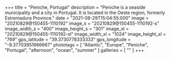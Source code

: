 +++
title = "Peniche, Portugal"
description = "Peniche is a seaside municipality and a city in Portugal. It is located in the Oeste region, formerly Estremadura Province."
date = "2021-08-29T15:04:55.000"
image = "20210829@150455-1110192"
image_s = "20210829@150455-1110192-s"
image_width_s = "400"
image_height_s = "301"
image_xl = "20210829@150455-1110192-xl"
image_width_xl = "1024"
image_height_xl = "769"
gps_latitude = "39.3730778333333"
gps_longitude = "-9.37703951666667"
phototags = [ "Atlantic", "Europe", "Peniche", "Portugal", "afternoon", "ocean", "summer" ]
galleries = [ "" ]
+++
